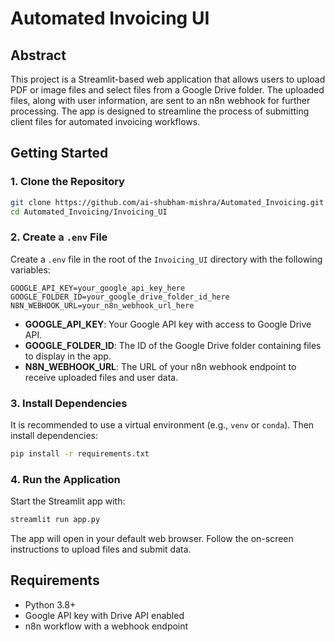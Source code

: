 # Automated Invoicing UI

## Abstract
This project is a Streamlit-based web application that allows users to upload PDF or image files and select files from a Google Drive folder. The uploaded files, along with user information, are sent to an n8n webhook for further processing. The app is designed to streamline the process of submitting client files for automated invoicing workflows.

## Getting Started

### 1. Clone the Repository
```bash
git clone https://github.com/ai-shubham-mishra/Automated_Invoicing.git
cd Automated_Invoicing/Invoicing_UI
```

### 2. Create a `.env` File
Create a `.env` file in the root of the `Invoicing_UI` directory with the following variables:

```
GOOGLE_API_KEY=your_google_api_key_here
GOOGLE_FOLDER_ID=your_google_drive_folder_id_here
N8N_WEBHOOK_URL=your_n8n_webhook_url_here
```

- **GOOGLE_API_KEY**: Your Google API key with access to Google Drive API.
- **GOOGLE_FOLDER_ID**: The ID of the Google Drive folder containing files to display in the app.
- **N8N_WEBHOOK_URL**: The URL of your n8n webhook endpoint to receive uploaded files and user data.

### 3. Install Dependencies
It is recommended to use a virtual environment (e.g., `venv` or `conda`). Then install dependencies:

```bash
pip install -r requirements.txt
```

### 4. Run the Application
Start the Streamlit app with:

```bash
streamlit run app.py
```

The app will open in your default web browser. Follow the on-screen instructions to upload files and submit data.

## Requirements
- Python 3.8+
- Google API key with Drive API enabled
- n8n workflow with a webhook endpoint